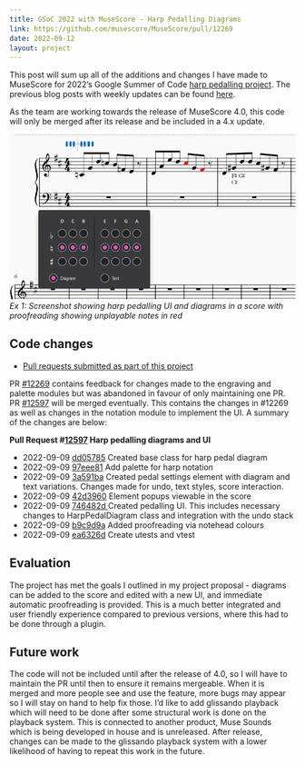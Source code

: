 ```yaml
---
title: GSoC 2022 with MuseScore - Harp Pedalling Diagrams
link: https://github.com/musescore/MuseScore/pull/12269
date: 2022-09-12
layout: project
---
```


This post will sum up all of the additions and changes I have made to MuseScore for 2022’s Google Summer of Code [harp pedalling project](https://musescore.org/en/user/3773138/blog/2022/06/01/gsoc-2022-harp-pedalling-diagrams).
The previous blog posts with weekly updates can be found [here](https://musescore.org/en/user/3773138/blog).

As the team are working towards the release of MuseScore 4.0, this code will only be merged after its release and be included in a 4.x update.  

![Screenshot showing harp pedalling UI and diagrams in a score with proofreading showing unplayable notes in red](/assets/img/gsoc-final.PNG)
*Ex 1: Screenshot showing harp pedalling UI and diagrams in a score with proofreading showing unplayable notes in red*

## Code changes

* [Pull requests submitted as part of this project](https://github.com/musescore/MuseScore/pulls/miiizen?q=created:2022-05-20..2022-09-12)

PR [#12269](https://github.com/musescore/MuseScore/pull/12269) contains feedback for changes made to the engraving and palette modules but was abandoned in favour of only maintaining one PR.  PR [#12597](https://github.com/musescore/MuseScore/pull/12597) will be merged eventually.  This contains the changes in #12269 as well as changes in the notation module to implement the UI. A summary of the changes are below:

**Pull Request #[12597](https://github.com/musescore/MuseScore/pull/12597) Harp pedalling diagrams and UI**

* 2022-09-09 [dd05785](https://github.com/musescore/MuseScore/pull/12597/commits/dd057854908059f2b8c09bb06d4d0d5f4b844018) Created base class for harp pedal diagram
* 2022-09-09 [97eee81](https://github.com/musescore/MuseScore/pull/12597/commits/97eee81d8b48a86e1f54f4ea9810ff181bf1d34f) Add palette for harp notation
* 2022-09-09 [3a591ba](https://github.com/musescore/MuseScore/pull/12597/commits/3a591ba47c56f047547a5744dac8478f47d19a18) Created pedal settings element with diagram and text variations. Changes made for undo, text styles, score interaction.
* 2022-09-09 [42d3960](https://github.com/musescore/MuseScore/pull/12597/commits/42d3960dc9322eae2ea65340f745e254c2cd52a0) Element popups viewable in the score
* 2022-09-09 [746482d](https://github.com/musescore/MuseScore/pull/12597/commits/746482dccbab805b8aa23ebd188ae7610d71c1cf)<span style="text-decoration:underline;"> </span>Created pedalling UI. This includes necessary changes to HarpPedalDiagram class and integration with the undo stack
* 2022-09-09 [b9c9d9a](https://github.com/musescore/MuseScore/pull/12597/commits/b9c9d9af8a45dd725b0a5447fe8be5c75f0f8cff) Added proofreading via notehead colours
* 2022-09-09 [ea6326d](https://github.com/musescore/MuseScore/pull/12597/commits/ea6326d5e4164ab6ba80d2188d0bdb50d020d3e6) Create utests and vtest


## Evaluation
The project has met the goals I outlined in my project proposal - diagrams can be added to the score and edited with a new UI, and immediate automatic proofreading is provided.  This is a much better integrated and user friendly experience compared to previous versions, where this had to be done through a plugin.  

## Future work
The code will not be included until after the release of 4.0, so I will have to maintain the PR until then to ensure it remains mergeable.  When it is merged and more people see and use the feature, more bugs may appear so I will stay on hand to help fix those.
I’d like to add glissando playback which will need to be done after some structural work is done on the playback system.  This is connected to another product, Muse Sounds which is being developed in house and is unreleased.  After release, changes can be made to the glissando playback system with a lower likelihood of having to repeat this work in the future.  